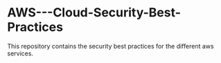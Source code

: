 # AWS---Cloud-Security-Best-Practices
This repository contains the security best practices for the different aws services.
